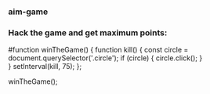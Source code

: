 ### aim-game

### Hack the game and get maximum points:
#function winTheGame() {
    function kill() {
        const circle = document.querySelector('.circle');
        if (circle) {
            circle.click();
        }        
    }
    setInterval(kill, 75);
};

winTheGame();
